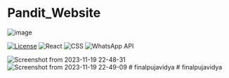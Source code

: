 # Pandit_Website

![image](https://github.com/user-attachments/assets/f6ca6b4f-a85b-4b96-a325-6d6fdf0ccc40)



[![License](https://img.shields.io/badge/license-MIT-blue.svg)](https://github.com/kunal-arya/social-media-app/blob/main/LICENSE) ![React](https://img.shields.io/badge/-React-61DAFB?logo=react&logoColor=white) ![CSS](https://img.shields.io/badge/-CSS-1572B6?logo=css3&logoColor=white) ![WhatsApp API](https://img.shields.io/badge/-WhatsApp-25D366?logo=whatsapp&logoColor=white)

![Screenshot from 2023-11-19 22-48-31](https://github.com/KulkarniShrinivas/Pandit_Website/assets/91586785/bef63ed3-11e6-4809-9b22-13b42e751343)
![Screenshot from 2023-11-19 22-49-09](https://github.com/KulkarniShrinivas/Pandit_Website/assets/91586785/8ce05a5d-28a4-4372-ace8-0f52cff38f92)
#   f i n a l p u j a v i d y a  
 #   f i n a l p u j a v i d y a  
 